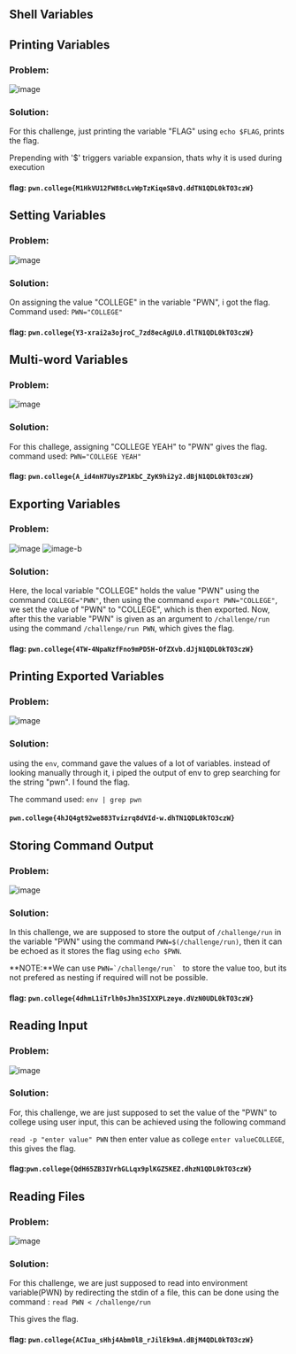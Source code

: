 ## **Shell Variables**

## Printing Variables

### Problem:
![image](images/sv1.png)

### Solution:

For this challenge, just printing the variable "FLAG" using ```echo $FLAG```, prints the flag.

Prepending with '$' triggers variable expansion, thats why it is used during execution
#### flag: ```pwn.college{M1HkVU12FW88cLvWpTzKiqeSBvQ.ddTN1QDL0kTO3czW}```

## Setting Variables

### Problem:
![image](images/sv2.png)

### Solution:

On assigning the value "COLLEGE" in the variable "PWN", i got the flag. Command used: ```PWN="COLLEGE"```

#### flag: ```pwn.college{Y3-xrai2a3ojroC_7zd8ecAgUL0.dlTN1QDL0kTO3czW}```

## Multi-word Variables

### Problem:
![image](images/sv3.png)

### Solution:

For this challege, assigning "COLLEGE YEAH" to "PWN" gives the flag. command used: ```PWN="COLLEGE YEAH"```

#### flag: ```pwn.college{A_id4nH7UysZP1KbC_ZyK9hi2y2.dBjN1QDL0kTO3czW}```

## Exporting Variables

### Problem:
![image](images/sv4a.png)
![image-b](images/sv4b.png)

### Solution:

Here, the local variable "COLLEGE" holds the value "PWN" using the command ```COLLEGE="PWN"```, then using the command ```export PWN="COLLEGE"```, we set the value of "PWN" to "COLLEGE", which is then exported. Now, after this the variable "PWN" is given as an argument to ```/challenge/run``` using the command ```/challenge/run PWN```, which gives the flag.

#### flag: ```pwn.college{4TW-4NpaNzfFno9mPD5H-OfZXvb.dJjN1QDL0kTO3czW}```

## Printing Exported Variables

### Problem:
![image](images/sv5.png)

### Solution:
using the  ```env```, command gave the values of a lot of variables. instead of looking manually through it, i piped the output of env to grep searching for the string "pwn". I found the flag.

The command used: ```env | grep pwn```


#### ```pwn.college{4hJQ4gt92we883Tvizrq8dVId-w.dhTN1QDL0kTO3czW}```

## Storing Command Output

### Problem:

![image](images/sv6.png)

### Solution:

In this challenge, we are supposed to store the output of ```/challenge/run``` in the variable "PWN" using the command ```PWN=$(/challenge/run)```, then it can be echoed as it stores the flag using ```echo $PWN```.

**NOTE:**We can use ```PWN=`/challenge/run` ``` to store the value too, but its not prefered as nesting if required will not be possible.

#### flag: ```pwn.college{4dhmL1iTrlh0sJhn3SIXXPLzeye.dVzN0UDL0kTO3czW}```

## Reading Input

### Problem:
![image](images/sv7.png)

### Solution:

For, this challenge, we are just supposed to set the value of the "PWN" to college using user input, this can be  achieved using the following command

```read -p "enter value" PWN``` then enter value as college ```enter valueCOLLEGE```, this gives the flag.

#### flag:```pwn.college{QdH65ZB3IVrhGLLqx9plKGZ5KEZ.dhzN1QDL0kTO3czW}```

## Reading Files

### Problem:
![image](images/sv8.png)

### Solution:

For this challenge, we are just supposed to read into environment variable(PWN) by redirecting the stdin of a file, this can be done using the command :
```read PWN < /challenge/run```

This gives the flag.

#### flag: ```pwn.college{ACIua_sHhj4Abm0lB_rJilEk9mA.dBjM4QDL0kTO3czW}```